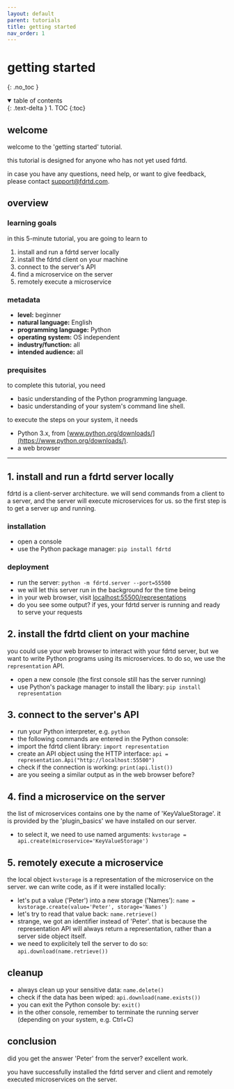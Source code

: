 ```yaml
---
layout: default
parent: tutorials
title: getting started
nav_order: 1
---
```


# getting started
{: .no_toc }

<details open markdown="block">
  <summary>
    table of contents
  </summary>
  {: .text-delta }
1. TOC
{:toc}
</details>


## welcome

welcome to the 'getting started' tutorial.

this tutorial is designed for anyone who has not yet used fdrtd.    

in case you have any questions, need help, or want to give feedback, please contact [support@fdrtd.com](mailto:support@fdrtd.com).

## overview

### learning goals

in this 5-minute tutorial, you are going to learn to
1. install and run a fdrtd server locally
2. install the fdrtd client on your machine
3. connect to the server's API
4. find a microservice on the server
5. remotely execute a microservice

### metadata

* **level:** beginner
* **natural language:** English
* **programming language:** Python
* **operating system:** OS independent
* **industry/function:** all
* **intended audience:** all

### prequisites

to complete this tutorial, you need
* basic understanding of the Python programming language.
* basic understanding of your system's command line shell.

to execute the steps on your system, it needs
* Python 3.x, from [www.python.org/downloads/](https://www.python.org/downloads/).
* a web browser

---

## 1. install and run a fdrtd server locally

fdrtd is a client-server architecture. we will send commands from a client to a server, and the server will execute microservices for us.
so the first step is to get a server up and running.

### installation

* open a console
* use the Python package manager: `pip install fdrtd`

### deployment

* run the server: `python -m fdrtd.server --port=55500`
* we will let this server run in the background for the time being
* in your web browser, visit [localhost:55500/representations](http://localhost:55500/representations)
* do you see some output? if yes, your fdrtd server is running and ready to serve your requests

## 2. install the fdrtd client on your machine

you could use your web browser to interact with your fdrtd server, but we want to write Python programs
using its microservices. to do so, we use the `representation` API.

* open a new console (the first console still has the server running)
* use Python's package manager to install the libary: `pip install representation`

## 3. connect to the server's API

* run your Python interpreter, e.g. `python`
* the following commands are entered in the Python console:
* import the fdrtd client library: `import representation`
* create an API object using the HTTP interface: `api = representation.Api("http://localhost:55500")`
* check if the connection is working: `print(api.list())`
* are you seeing a similar output as in the web browser before?

## 4. find a microservice on the server

the list of microservices contains one by the name of 'KeyValueStorage'. it is provided by the 'plugin_basics' we have installed on our server.

* to select it, we need to use named arguments: `kvstorage = api.create(microservice='KeyValueStorage')`

## 5. remotely execute a microservice

the local object `kvstorage` is a representation of the microservice on the server.
we can write code, as if it were installed locally:

* let's put a value ('Peter') into a new storage ('Names'): `name = kvstorage.create(value='Peter', storage='Names')`
* let's try to read that value back: `name.retrieve()`
* strange, we got an identifier instead of 'Peter'. that is because the representation API will always
  return a representation, rather than a server side object itself.
* we need to explicitely tell the server to do so: `api.download(name.retrieve())`


## cleanup

* always clean up your sensitive data: `name.delete()`
* check if the data has been wiped: `api.download(name.exists())`
* you can exit the Python console by: `exit()`
* in the other console, remember to terminate the running server (depending on your system, e.g. Ctrl+C)


## conclusion

did you get the answer 'Peter' from the server? excellent work.

you have successfully installed the fdrtd server and client and remotely executed microservices on the server.
